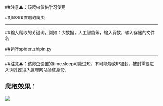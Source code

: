 ##注意⚠️：该爬虫仅供学习使用

#对BOSS直聘的爬虫
***************
##输入爬取的关键词，例如：大数据，人工智能等，输入页数，输入存储的文件名

##运行spider_zhipin.py
***************

##注意⚠️：该爬虫设置的time.sleep可能过短，有可能导致IP被封，被封需要进入浏览器进入直聘网站验证身份。

## 爬取效果：

![](http://ww4.sinaimg.cn/large/006tNc79ly1g5eppq5coyj31lj0u01kx.jpg)

